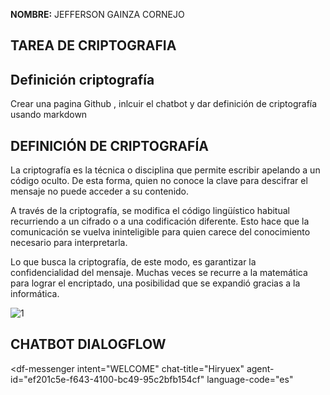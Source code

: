 **NOMBRE:** JEFFERSON GAINZA CORNEJO

## TAREA DE CRIPTOGRAFIA 

## Definición criptografía


Crear una pagina Github , inlcuir el chatbot y  dar definición de criptografía usando markdown

## DEFINICIÓN DE CRIPTOGRAFÍA

La criptografía es la técnica o disciplina que permite escribir apelando a un código oculto. De esta forma, quien no conoce la clave para descifrar el mensaje no puede acceder a su contenido.

A través de la criptografía, se modifica el código lingüístico habitual recurriendo a un cifrado o a una codificación diferente. Esto hace que la comunicación se vuelva ininteligible para quien carece del conocimiento necesario para interpretarla.

Lo que busca la criptografía, de este modo, es garantizar la confidencialidad del mensaje. Muchas veces se recurre a la matemática para lograr el encriptado, una posibilidad que se expandió gracias a la informática.

![1](https://definicion.de/wp-content/uploads/2020/01/criptografia.jpg)

## CHATBOT DIALOGFLOW

<script src="https://www.gstatic.com/dialogflow-console/fast/messenger/bootstrap.js?v=1"></script>
<df-messenger
  intent="WELCOME"
  chat-title="Hiryuex"
  agent-id="ef201c5e-f643-4100-bc49-95c2bfb154cf"
  language-code="es"
></df-messenger>

